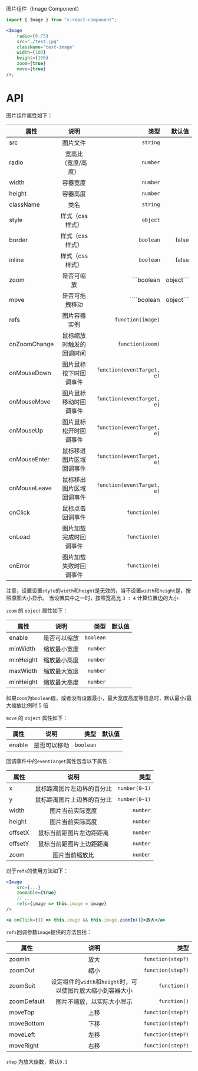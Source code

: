 图片组件（Image Component）

```jsx
import { Image } from "x-react-component";

<Image
    radio={0.75}
    src="./test.jpg"
    className="test-image"
    width={100}
    height={100}
    zoom={true}
    move={true}
/>;
```

# API

图片组件属性如下：

| 属性         |           说明           |                       类型 | 默认值 |
| ------------ | :----------------------: | -------------------------: | -----: |
| src          |         图片文件         |                   `string` |        |
| radio        |   宽高比（宽度/高度）    |                   `number` |        |
| width        |         容器宽度         |                   `number` |        |
| height       |         容器高度         |                   `number` |        |
| className    |           类名           |                   `string` |        |
| style        |     样式（css 样式）     |                   `object` |        |
| border       |     样式（css 样式）     |                  `boolean` |  false |
| inline       |     样式（css 样式）     |                  `boolean` |  false |
| zoom         |        是否可缩放        |         ```boolean | object``` |  false |
| move         |      是否可拖拽移动      |         ````boolean | object``` |  false |
| refs         |       图片容器实例       |          `function(image)` |        |
| onZoomChange | 鼠标缩放时触发的回调时间 |           `function(zoom)` |        |
| onMouseDown  |  图片鼠标按下时回调事件  | `function(eventTarget, e)` |        |
| onMouseMove  |  图片鼠标移动时回调事件  | `function(eventTarget, e)` |        |
| onMouseUp    |  图片鼠标松开时回调事件  | `function(eventTarget, e)` |        |
| onMouseEnter | 鼠标移进图片区域回调事件 | `function(eventTarget, e)` |        |
| onMouseLeave | 鼠标移出图片区域回调事件 | `function(eventTarget, e)` |        |
| onClick      |     鼠标点击回调事件     |              `function(e)` |        |
| onLoad       |  图片加载完成时回调事件  |              `function(e)` |        |
| onError      |  图片加载失败时回调事件  |              `function(e)` |        |

注意，设置设置`style`的`width`和`height`是无效的，当不设置`width`和`height`是，按照原图大小显示。
当设置其中之一时，按照宽高比 `3 : 4` 计算位置边的大小

`zoom` 的 `object` 属性如下：

| 属性      |     说明     |      类型 | 默认值 |
| --------- | :----------: | --------: | -----: |
| enable    | 是否可以缩放 | `boolean` |        |
| minWidth  | 缩放最小宽度 |  `number` |        |
| minHeight | 缩放最小高度 |  `number` |        |
| maxWidth  | 缩放最大宽度 |  `number` |        |
| minHeight | 缩放最大高度 |  `number` |        |

如果`zoom`为`boolean`值，或者没有设置最小，最大宽度高度等信息时，默认最小/最大缩放比例时 5 倍

`move` 的 `object` 属性如下：

| 属性   |     说明     |      类型 | 默认值 |
| ------ | :----------: | --------: | -----: |
| enable | 是否可以移动 | `boolean` |        |

回调事件中的`eventTarget`属性包含以下属性：

| 属性    |            说明            |          类型 |
| ------- | :------------------------: | ------------: |
| x       | 鼠标距离图片左边界的百分比 | `number(0~1)` |
| y       | 鼠标距离图片上边界的百分比 | `number(0~1)` |
| width   |      图片当前实际宽度      |      `number` |
| height  |      图片当前实际高度      |      `number` |
| offsetX |  鼠标当前距图片左边距距离  |      `number` |
| offsetY |  鼠标当前距图片上边距距离  |      `number` |
| zoom    |       图片当前缩放比       |      `number` |

对于`refs`的使用方法如下：

```jsx
<Image
    src={...}
    zoomable={true}
    // ...
    refs={image => this.image = image}
/>

<a onClick={() => this.image && this.image.zoomIn()}>放大</a>

```

`refs`回调参数`image`提供的方法包括：

| 属性        |                            说明                             |              类型 |
| ----------- | :---------------------------------------------------------: | ----------------: |
| zoomIn      |                            放大                             | `function(step?)` |
| zoomOut     |                            缩小                             | `function(step?)` |
| zoomSuit    | 设定组件的`width`和`height`时，可以使图片放大缩小到容器大小 |      `function()` |
| zoomDefault |                 图片不缩放，以实际大小显示                  |      `function()` |
| moveTop     |                            上移                             | `function(step?)` |
| moveBottom  |                            下移                             | `function(step?)` |
| moveLeft    |                            左移                             | `function(step?)` |
| moveRight   |                            右移                             | `function(step?)` |

`step` 为放大倍数，默认`0.1`
